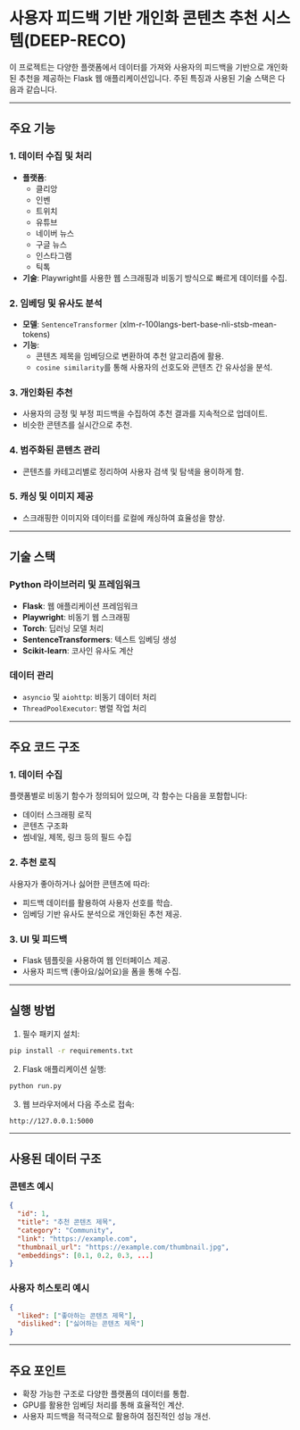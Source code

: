 # 사용자 피드백 기반 개인화 콘텐츠 추천 시스템(DEEP-RECO)

이 프로젝트는 다양한 플랫폼에서 데이터를 가져와 사용자의 피드백을 기반으로 개인화된 추천을 제공하는 Flask 웹 애플리케이션입니다. 주된 특징과 사용된 기술 스택은 다음과 같습니다.

---

## 주요 기능

### 1. 데이터 수집 및 처리
- **플랫폼**: 
  - 클리앙
  - 인벤
  - 트위치
  - 유튜브
  - 네이버 뉴스
  - 구글 뉴스
  - 인스타그램
  - 틱톡
- **기술**: Playwright를 사용한 웹 스크래핑과 비동기 방식으로 빠르게 데이터를 수집.

### 2. 임베딩 및 유사도 분석
- **모델**: `SentenceTransformer` (xlm-r-100langs-bert-base-nli-stsb-mean-tokens)
- **기능**:
  - 콘텐츠 제목을 임베딩으로 변환하여 추천 알고리즘에 활용.
  - `cosine similarity`를 통해 사용자의 선호도와 콘텐츠 간 유사성을 분석.

### 3. 개인화된 추천
- 사용자의 긍정 및 부정 피드백을 수집하여 추천 결과를 지속적으로 업데이트.
- 비슷한 콘텐츠를 실시간으로 추천.

### 4. 범주화된 콘텐츠 관리
- 콘텐츠를 카테고리별로 정리하여 사용자 검색 및 탐색을 용이하게 함.

### 5. 캐싱 및 이미지 제공
- 스크래핑한 이미지와 데이터를 로컬에 캐싱하여 효율성을 향상.

---

## 기술 스택

### Python 라이브러리 및 프레임워크
- **Flask**: 웹 애플리케이션 프레임워크
- **Playwright**: 비동기 웹 스크래핑
- **Torch**: 딥러닝 모델 처리
- **SentenceTransformers**: 텍스트 임베딩 생성
- **Scikit-learn**: 코사인 유사도 계산

### 데이터 관리
- `asyncio` 및 `aiohttp`: 비동기 데이터 처리
- `ThreadPoolExecutor`: 병렬 작업 처리

---

## 주요 코드 구조

### 1. 데이터 수집
플랫폼별로 비동기 함수가 정의되어 있으며, 각 함수는 다음을 포함합니다:
- 데이터 스크래핑 로직
- 콘텐츠 구조화
- 썸네일, 제목, 링크 등의 필드 수집

### 2. 추천 로직
사용자가 좋아하거나 싫어한 콘텐츠에 따라:
- 피드백 데이터를 활용하여 사용자 선호를 학습.
- 임베딩 기반 유사도 분석으로 개인화된 추천 제공.

### 3. UI 및 피드백
- Flask 템플릿을 사용하여 웹 인터페이스 제공.
- 사용자 피드백 (좋아요/싫어요)을 폼을 통해 수집.

---

## 실행 방법

1. 필수 패키지 설치:
```bash
pip install -r requirements.txt
```

2. Flask 애플리케이션 실행:
```bash
python run.py
```

3. 웹 브라우저에서 다음 주소로 접속:
```
http://127.0.0.1:5000
```

---

## 사용된 데이터 구조

### 콘텐츠 예시
```json
{
  "id": 1,
  "title": "추천 콘텐츠 제목",
  "category": "Community",
  "link": "https://example.com",
  "thumbnail_url": "https://example.com/thumbnail.jpg",
  "embeddings": [0.1, 0.2, 0.3, ...]
}
```

### 사용자 히스토리 예시
```json
{
  "liked": ["좋아하는 콘텐츠 제목"],
  "disliked": ["싫어하는 콘텐츠 제목"]
}
```

---

## 주요 포인트
- 확장 가능한 구조로 다양한 플랫폼의 데이터를 통합.
- GPU를 활용한 임베딩 처리를 통해 효율적인 계산.
- 사용자 피드백을 적극적으로 활용하여 점진적인 성능 개선.
